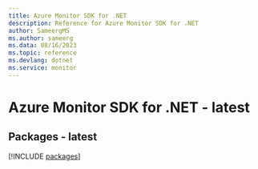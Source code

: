 ```yaml
---
title: Azure Monitor SDK for .NET
description: Reference for Azure Monitor SDK for .NET
author: SameergMS
ms.author: sameerg
ms.data: 08/16/2023
ms.topic: reference
ms.devlang: dotnet
ms.service: monitor
---
```

# Azure Monitor SDK for .NET - latest
## Packages - latest
[!INCLUDE [packages](monitor-index.md)]